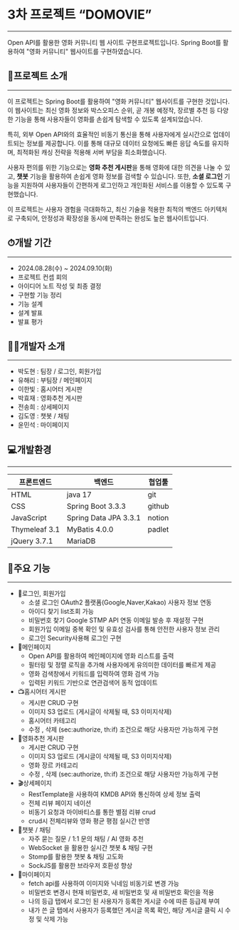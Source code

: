 # 3차 프로젝트 “DOMOVIE”

---

Open API를 활용한 영화 커뮤니티 웹 사이트 구현프로젝트입니다.
Spring Boot를 활용하여 "영화 커뮤니티" 웹사이트를 구현하였습니다.

## 📝프로젝트 소개

---

이 프로젝트는 Spring Boot를 활용하여 "영화 커뮤니티" 웹사이트를 구현한 것입니다. 이 웹사이트는 최신 영화 정보와 박스오피스 순위, 곧 개봉 예정작, 장르별 추천 등 다양한 기능을 통해 사용자들이 영화를 손쉽게 탐색할 수 있도록 설계되었습니다.

특히, 외부 Open API와의 효율적인 비동기 통신을 통해 사용자에게 실시간으로 업데이트되는 정보를 제공합니다. 이를 통해 대규모 데이터 요청에도 빠른 응답 속도를 유지하며, 최적화된 캐싱 전략을 적용해 서버 부담을 최소화했습니다.

사용자 편의를 위한 기능으로는 **영화 추천 게시판**을 통해 영화에 대한 의견을 나눌 수 있고, **챗봇** 기능을 활용하여 손쉽게 영화 정보를 검색할 수 있습니다. 또한, **소셜 로그인** 기능을 지원하여 사용자들이 간편하게 로그인하고 개인화된 서비스를 이용할 수 있도록 구현했습니다.

이 프로젝트는 사용자 경험을 극대화하고, 최신 기술을 적용한 최적의 백엔드 아키텍처로 구축되어, 안정성과 확장성을 동시에 만족하는 완성도 높은 웹사이트입니다.

## ⏱개발 기간

---

- 2024.08.28(수) ~ 2024.09.10(화)
- 프로젝트 컨셉 회의
- 아이디어 노트 작성 및 최종 결정
- 구현할 기능 정리
- 기능 설계
- 설계 발표
- 발표 평가

## 👩‍💻개발자 소개

---

- 박도현 : 팀장 / 로그인, 회원가입
- 유해리 : 부팀장 / 메인페이지
- 이한빛 : 홈시어터 게시판
- 박효재 : 영화추천 게시판
- 전송희 : 상세페이지
- 김도영 : 챗봇 / 채팅
- 윤민석 : 마이페이지

## 💻개발환경

---

| 프론트엔드 | 백엔드 | 협업툴 |
| --- | --- | --- |
| HTML | java 17 | git |
| CSS | Spring Boot 3.3.3 | github |
| JavaScript | Spring Data JPA 3.3.1 | notion |
| Thymeleaf 3.1 | MyBatis 4.0.0 | padlet |
| jQuery 3.7.1 | MariaDB |  |

## 🔧주요 기능

---

- 🔐로그인, 회원가입
    - 소셜 로그인 OAuth2 플랫폼(Google,Naver,Kakao) 사용자 정보 연동
    - 아이디 찾기 list조회 가능
    - 비밀번호 찾기 Google STMP API 연동 이메일 발송 후 재설정 구현
    - 회원가입 이메일 중복 확인 및 유효성 검사를 통해 안전한 사용자 정보 관리
    - 로그인 Security사용해 로그인 구현
- 🎥메인페이지
    - Open API를 활용하여 메인페이지에 영화 리스트를 출력
    - 필터링 및 정렬 로직을 추가해 사용자에게 유의미한 데이터를 빠르게 제공
    - 영화 검색창에서 키워드를 입력하여 영화 검색 가능
    - 입력된 키워드 기반으로 연관검색어 동적 업데이트
- 📺홈시어터 게시판
    - 게시판 CRUD 구현
    - 이미지 S3 업로드 (게시글이 삭제될 때, S3 이미지삭제)
    - 홈시어터 카테고리
    - 수정 , 삭제 (sec:authorize, th:if) 조건으로 해당 사용자만 가능하게 구현
- 📝영화추천 게시판
    - 게시판 CRUD 구현
    - 이미지 S3 업로드 (게시글이 삭제될 때, S3 이미지삭제)
    - 영화 장르 카테고리
    - 수정 , 삭제 (sec:authorize, th:if) 조건으로 해당 사용자만 가능하게 구현
- 🎬상세페이지
    - RestTemplate을 사용하여 KMDB API와 통신하여 상세 정보 출력
    - 전체 리뷰 페이지 네이션
    - 비동기 요청과 마이바티스를 통한 별점 리뷰 crud
    - crud시 전체리뷰와 영화 평균 평점 실시간 반영
- 💬챗봇 / 채팅
    - 자주 묻는 질문 / 1:1 문의 채팅 / AI 영화 추천
    - WebSocket 을 활용한 실시간 챗봇 & 채팅 구현
    - Stomp를 활용한 챗봇 & 채팅 고도화
    - SockJS를 활용한 브라우저 호환성 향상
- 💁마이페이지
    - fetch api를 사용하여 이미지와 닉네임 비동기로 변경 가능
    - 비밀번호 변경시 현재 비밀번호, 새 비밀번호 및 새 비밀번호 확인을 적용
    - 나의 등급 탭에서 로그인 된 사용자가 등록한 게시글 수에 따른 등급제 부여
    - 내가 쓴 글 탭에서 사용자가 등록했던 게시글 목록 확인, 해당 게시글 클릭 시 수정 및 삭제 가능
